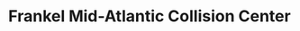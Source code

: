 ---
title: "Frankel Mid-Atlantic Collision Center"
url: /cockeysville/frankel-mid-atlantic-collision-center-beaver-court/
shop: Autowerkstatt
---